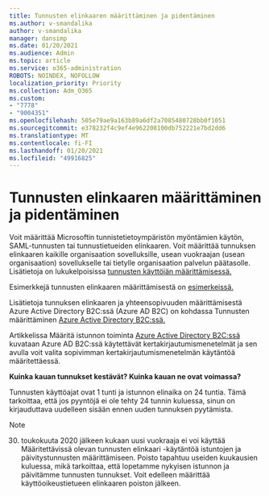 ```yaml
---
title: Tunnusten elinkaaren määrittäminen ja pidentäminen
ms.author: v-smandalika
author: v-smandalika
manager: dansimp
ms.date: 01/20/2021
ms.audience: Admin
ms.topic: article
ms.service: o365-administration
ROBOTS: NOINDEX, NOFOLLOW
localization_priority: Priority
ms.collection: Adm_O365
ms.custom:
- "7778"
- "9004351"
ms.openlocfilehash: 505e79ae9a163b89a6df2a7085480728bb0f1051
ms.sourcegitcommit: e378232f4c9ef4e962208100db752221e7bd2dd6
ms.translationtype: MT
ms.contentlocale: fi-FI
ms.lasthandoff: 01/20/2021
ms.locfileid: "49916825"
---
```

# <a name="configure-and-extend-token-lifetimes"></a>Tunnusten elinkaaren määrittäminen ja pidentäminen

Voit määrittää Microsoftin tunnistetietoympäristön myöntämien käytön, SAML-tunnusten tai tunnustietueiden elinkaaren. Voit määrittää tunnuksen elinkaaren kaikille organisaation sovelluksille, usean vuokraajan (usean organisaation) sovellukselle tai tietylle organisaation palvelun päätasolle. Lisätietoja on lukukelpoisissa [tunnusten käyttöiän määrittämisessä.](https://docs.microsoft.com/azure/active-directory/develop/active-directory-configurable-token-lifetimes)

Esimerkkejä tunnusten elinkaaren määrittämisestä on [esimerkeissä.](https://docs.microsoft.com/azure/active-directory/develop/configure-token-lifetimes)

Lisätietoja tunnuksen elinkaaren ja yhteensopivuuden määrittämisestä Azure Active Directory B2C:ssä (Azure AD B2C) on kohdassa Tunnusten määrittäminen [Azure Active Directory B2C:ssä.](https://docs.microsoft.com/azure/active-directory-b2c/configure-tokens?pivots=b2c-user-flow)

Artikkelissa Määritä istunnon toiminta [Azure Active Directory B2C:ssä](https://docs.microsoft.com/azure/active-directory-b2c/session-behavior?pivots=b2c-user-flow) kuvataan Azure AD B2C:ssä käytettävät kertakirjautumismenetelmät ja sen avulla voit valita sopivimman kertakirjautumismenetelmän käytäntöä määritettäessä.

**Kuinka kauan tunnukset kestävät? Kuinka kauan ne ovat voimassa?**

Tunnusten käyttöajat ovat 1 tunti ja istunnon elinaika on 24 tuntia. Tämä tarkoittaa, että jos pyyntöjä ei ole tehty 24 tunnin kuluessa, sinun on kirjauduttava uudelleen sisään ennen uuden tunnuksen pyytämista.

> [!NOTE]
> 30. toukokuuta 2020 jälkeen kukaan uusi vuokraaja ei voi käyttää Määritettävissä olevan tunnusten elinkaari -käytäntöä istuntojen ja päivitystunnusten määrittämiseen. Poisto tapahtuu useiden kuukausien kuluessa, mikä tarkoittaa, että lopetamme nykyisen istunnon ja päivitämme tunnusten tunnukset. Voit edelleen määrittää käyttöoikeustietueen elinkaaren poiston jälkeen.






